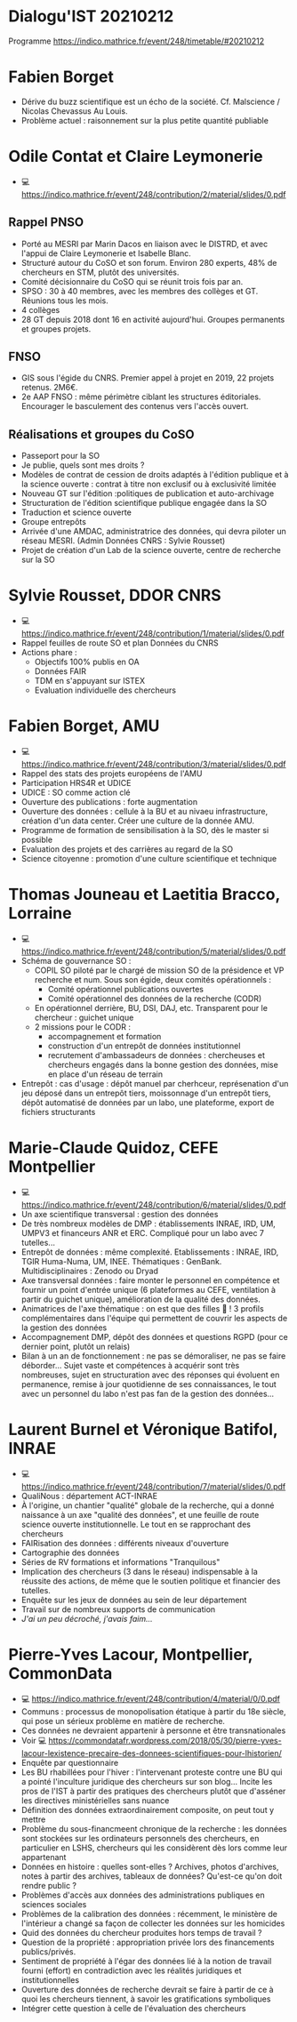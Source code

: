 Dialogu'IST 20210212
===
Programme https://indico.mathrice.fr/event/248/timetable/#20210212 

# Fabien Borget
* Dérive du buzz scientifique est un écho de la société. Cf. Malscience / Nicolas Chevassus Au Louis. 
* Problème actuel : raisonnement sur la plus petite quantité publiable

# Odile Contat et Claire Leymonerie
* :computer: https://indico.mathrice.fr/event/248/contribution/2/material/slides/0.pdf
## Rappel PNSO
* Porté au MESRI par Marin Dacos en liaison avec le DISTRD, et avec l'appui de Claire Leymonerie et Isabelle Blanc. 
* Structuré autour du CoSO et son forum. Environ 280 experts, 48% de chercheurs en STM, plutôt des universités. 
* Comité décisionnaire du CoSO qui se réunit trois fois par an. 
* SPSO : 30 à 40 membres, avec les membres des collèges et GT. Réunions tous les mois. 
* 4 collèges
* 28 GT depuis 2018 dont 16 en activité aujourd'hui. Groupes permanents et groupes projets. 
## FNSO
* GIS sous l'égide du CNRS. Premier appel à projet en 2019, 22 projets retenus. 2M6€.
* 2e AAP FNSO : même périmètre ciblant les structures éditoriales. Encourager le basculement des contenus vers l'accès ouvert. 
## Réalisations et groupes du CoSO
* Passeport pour la SO
* Je publie, quels sont mes droits ?
* Modèles de contrat de cession de droits adaptés à l'édition publique et à la science ouverte : contrat à titre non exclusif ou à exclusivité limitée
* Nouveau GT sur l'édition :politiques de publication et auto-archivage
* Structuration de l'édition scientifique publique engagée dans la SO 
* Traduction et science ouverte
* Groupe entrepôts
* Arrivée d'une AMDAC, administratrice des données, qui devra piloter un réseau MESRI. (Admin Données CNRS : Sylvie Rousset) 
* Projet de création d'un Lab de la science ouverte, centre de recherche sur la SO

# Sylvie Rousset, DDOR CNRS
* :computer: https://indico.mathrice.fr/event/248/contribution/1/material/slides/0.pdf 
* Rappel feuilles de route SO et plan Données du CNRS
* Actions phare : 
    * Objectifs 100% publis en OA
    * Données FAIR
    * TDM en s'appuyant sur ISTEX
    * Evaluation individuelle des chercheurs

# Fabien Borget, AMU
* :computer: https://indico.mathrice.fr/event/248/contribution/3/material/slides/0.pdf
* Rappel des stats des projets européens de l'AMU
* Participation HRS4R et UDICE
* UDICE : SO comme action clé
* Ouverture des publications : forte augmentation
* Ouverture des données : cellule à la BU et au nivaeu infrastructure, création d'un data center. Créer une culture de la donnée AMU.
* Programme de formation de sensibilisation à la SO, dès le master si possible
* Evaluation des projets et des carrières au regard de la SO
* Science citoyenne : promotion d'une culture scientifique et technique

# Thomas Jouneau et Laetitia Bracco, Lorraine
* :computer: https://indico.mathrice.fr/event/248/contribution/5/material/slides/0.pdf 
* Schéma de gouvernance SO : 
    * COPIL SO piloté par le chargé de mission SO de la présidence et VP recherche et num. Sous son égide, deux comités opérationnels : 
        * Comité opérationnel publications ouvertes
        * Comité opérationnel des données de la recherche (CODR)
    * En opérationnel derrière, BU, DSI, DAJ, etc. Transparent pour le chercheur : guichet unique
    * 2 missions pour le CODR : 
        * accompagnement et formation 
        * construction d'un entrepôt de données institutionnel
        * recrutement d'ambassadeurs de données : chercheuses et chercheurs engagés dans la bonne gestion des données, mise en place d'un réseau de terrain
* Entrepôt : cas d'usage : dépôt manuel par cherhceur, représenation d'un jeu déposé dans un entrepôt tiers, moissonnage d'un entrepôt tiers, dépôt automatisé de données par un labo, une plateforme, export de fichiers structurants

# Marie-Claude Quidoz, CEFE Montpellier
* :computer: https://indico.mathrice.fr/event/248/contribution/6/material/slides/0.pdf
* Un axe scientifique transversal : gestion des données
* De très nombreux modèles de DMP : établissements INRAE, IRD, UM, UMPV3 et financeurs ANR et ERC. Compliqué pour un labo avec 7 tutelles...
* Entrepôt de données : même complexité. Etablissements : INRAE, IRD, TGIR Huma-Numa, UM, INEE. Thématiques : GenBank. Multidisciplinaires : Zenodo ou Dryad
* Axe transversal données : faire monter le personnel en compétence et fournir un point d'entrée unique (6 plateformes au CEFE, ventilation à partir du guichet unique), amélioration de la qualité des données.
* Animatrices de l'axe thématique : on est que des filles :woman: ! 3 profils complémentaires dans l'équipe qui permettent de couvrir les aspects de la gestion des données
* Accompagnement DMP, dépôt des données et questions RGPD (pour ce dernier point, plutôt un relais)
* Bilan à un an de fonctionnement : ne pas se démoraliser, ne pas se faire déborder... Sujet vaste et compétences à acquérir sont très nombreuses, sujet en structuration avec des réponses qui évoluent en permanence, remise à jour quotidienne de ses connaissances, le tout avec un personnel du labo n'est pas fan de la gestion des données...

# Laurent Burnel et Véronique Batifol, INRAE
* :computer: https://indico.mathrice.fr/event/248/contribution/7/material/slides/0.pdf
* QualiNous : département ACT-INRAE
* À l'origine, un chantier "qualité" globale de la recherche, qui a donné naissance à un axe "qualité des données", et une feuille de route science ouverte institutionnelle. Le tout en se rapprochant des chercheurs 
* FAIRisation des données : différents niveaux d'ouverture
* Cartographie des données
* Séries de RV formations et informations "Tranquilous"
* Implication des chercheurs (3 dans le réseau)  indispensable à la réussite des actions, de même que le soutien politique et financier des tutelles. 
* Enquête sur les jeux de données au sein de leur département
* Travail sur de nombreux supports de communication
* *J'ai un peu décroché, j'avais faim...*

# Pierre-Yves Lacour, Montpellier, CommonData
* :computer: https://indico.mathrice.fr/event/248/contribution/4/material/0/0.pdf
* Communs : processus de monopolisation étatique à partir du 18e siècle, qui pose un sérieux problème en matière de recherche. 
* Ces données ne devraient appartenir à personne et être transnationales
* Voir :computer: https://commondatafr.wordpress.com/2018/05/30/pierre-yves-lacour-lexistence-precaire-des-donnees-scientifiques-pour-lhistorien/
* Enquête par questionnaire 
* Les BU rhabillées pour l'hiver : l'intervenant proteste contre une BU qui a pointé l'inculture juridique des chercheurs sur son blog... Incite les pros de l'IST à partir des pratiques des chercheurs plutôt que d'asséner les directives ministérielles sans nuance
* Définition des données extraordinairement composite, on peut tout y mettre
* Problème du sous-financmeent chronique de la recherche : les données sont stockées sur les ordinateurs personnels des chercheurs, en particulier en LSHS, chercheurs qui les considèrent dès lors comme leur appartenant
* Données en histoire : quelles sont-elles ? Archives, photos d'archives, notes à partir des archives,  tableaux de données? Qu'est-ce qu'on doit rendre public ?
* Problèmes d'accès aux données des administrations publiques en sciences sociales
* Problèmes de la calibration des données : récemment, le ministère de l'intérieur a changé sa façon de collecter les données sur les homicides
* Quid des données du chercheur produites hors temps de travail ? 
* Question de la propriété : appropriation privée lors des financements publics/privés. 
* Sentiment de propriété à l'égar des données lié à la notion de travail fourni (effort) en contradiction avec les réalités juridiques et institutionnelles
* Ouverture des données de recherche devrait se faire à partir de ce à quoi les chercheurs tiennent, à savoir les gratifications symboliques
* Intégrer cette question à celle de l'évaluation des chercheurs 